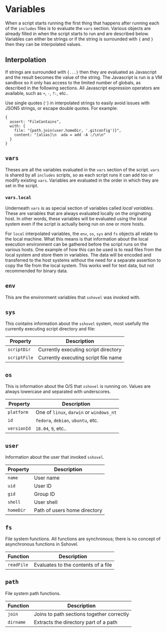 # Variables

When a script starts running the first thing that happens after running each of the `includes` files is to evaluate the `vars` section.  Various objects are already filled in when the script starts to run and are described below.  Variables can either be strings or if the string is surrounded with `{` and `}` then they can be interpolated values.

## Interpolation

If strings are surrounded with `{...}` then they are evaluated as Javascript and the result becomes the value of the string.  The Javascript is run is a VM sandbox so it only has access to the  limited number of globals, as described in the following sections.  All Javascript expression operators are available, such as `+`, `-`, `?:`, etc..

Use single quotes (`'`) in interpolated strings to easily avoid issues with JSON5 strings, or escape double quotes.  For example:

```JSON5
{
  assert: "FileContains",
  with: {
    file: "{path.join(user.homeDir, '.gitconfig')}",
    content: "[alias]\n  ada = add -A :/\n\n"
  }
}
```

## `vars`

Theses are all the variables evaluated in the `vars` section of the script.  `vars` is shared by all `includes` scripts, so as each script runs it can add too or modify existing `vars`.  Variables are evaluated in the order in which they are set in the script.

### `vars.local`

Underneath `vars` is as special section of variables called _local variables_.  These are variables that are always evaluated locally on the originating host.  In other words, these variables will be evaluated using the local system even if the script is actually being run on one or more hosts.

For `local` interpolated variables, the `env`, `os`, `sys` and `fs` objects all relate to the local machine.  What this means is that information about the local execution environment can be gathered before the script runs on the various hosts.  One example of how this can be used is to read files from the local system and store them in variables.  The data will be encoded and transferred to the host systems without the need for a separate assertion to copy the file from the local system.  This works well for text data, but not recommended for binary data.

## `env`

This are the environment variables that `sshovel` was invoked with.

## `sys`

This contains information about the `sshovel` system, most usefully the currently executing script directory and file:

| Property     | Description                          |
| ------------ | ------------------------------------ |
| `scriptDir`  | Currently executing script directory |
| `scriptFile` | Currently executing script file name |

## `os`

This is information about the O/S that `sshovel` is running on. Values are always lowercase and separated with underscores.

| Property    | Description                              |
| ----------- | ---------------------------------------- |
| `platform`  | One of `linux`, `darwin` or `windows_nt` |
| `id`        | `fedora`, `debian`, `ubuntu`, etc.       |
| `versionId` | `18.04`, `9`, etc..                      |

## `user`

Information about the user that invoked `sshovel`.

| Property  | Description                  |
| --------- | ---------------------------- |
| `name`    | User name                    |
| `uid`     | User ID                      |
| `gid`     | Group ID                     |
| `shell`   | User shell                   |
| `homeDir` | Path of users home directory |

## `fs`

File system functions.  All functions are synchronous; there is no concept of asynchronous functions in Sshovel.

| Function   | Description                         |
| ---------- | ----------------------------------- |
| `readFile` | Evaluates to the contents of a file |

## `path`

File system path functions.

| Function  | Description                               |
| --------- | ----------------------------------------- |
| `join`    | Joins to path sections together correctly |
| `dirname` | Extracts the directory part of a path     |
